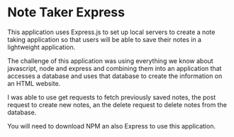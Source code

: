 # Note Taker Express

This application uses Express.js to set up local servers to create a note taking application so that users will be able to save their notes in a lightweight application.

The challenge of this application was using everything we know about javascript, node and express and combining them into an application that accesses a database and uses that database to create the information on an HTML website. 

I was able to use get requests to fetch previously saved notes, the post request to create new notes, an the delete request to delete notes from the database.


You will need to download NPM an also Express to use this application.
